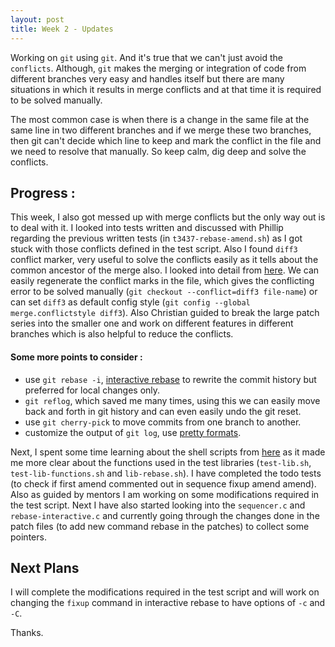 ```yaml
---
layout: post
title: Week 2 - Updates
---
```

Working on `git` using `git`. And it's true that we can't just avoid the `conflicts`. Although, `git` makes the merging or integration of code from different branches very easy and handles itself but there are many situations in which it results in merge conflicts and at that time it is required to be solved manually. 

The most common case is when there is a change in the same file at the same line in  two different branches and if we merge these two branches, then git can't decide which line to keep and mark the conflict in the file and we need to resolve that manually. So keep calm, dig deep and solve the conflicts.

## Progress :
This week, I also got messed up with merge conflicts but the only way out is to deal with it. I looked into tests written and discussed with Phillip regarding the previous written tests (in `t3437-rebase-amend.sh`) as I got stuck with those conflicts defined in the test script. Also I found `diff3` conflict marker, very useful to solve the conflicts easily as it tells about the common ancestor of the merge also. I looked into detail from [here](https://www.git-scm.com/book/en/v2/Git-Tools-Advanced-Merging). We can easily regenerate the conflict marks in the file, which gives the conflicting error to be solved manually (`git checkout --conflict=diff3 file-name`) or can set `diff3` as default config style (`git config --global merge.conflictstyle diff3`). Also Christian guided to break the large patch series into the smaller one and work on different features in different branches which is also helpful to reduce the conflicts.

#### Some more points to consider :
- use `git rebase -i`, [interactive rebase](https://git-scm.com/book/en/v2/Git-Tools-Rewriting-History) to rewrite the commit history but preferred for local changes only.
- `git reflog`, which saved me many times, using this we can easily move back and forth in git history and can even easily undo the git reset.
- use `git cherry-pick` to move commits from one branch to another.
- customize the output of `git log`, use [pretty formats](https://www.git-scm.com/docs/git-log).

Next, I spent some time learning about the shell scripts from [here](https://www.kau.edu.sa/files/830/files/60761_linux.pdf ) as it made me more clear about the functions used in the test libraries (`test-lib.sh`, `test-lib-functions.sh` and `lib-rebase.sh`). I have completed the todo tests (to check if first amend commented out in sequence fixup amend amend). Also as guided by mentors I am working on some modifications required in the test script. Next I have also started looking into the `sequencer.c` and `rebase-interactive.c` and currently going through the changes done in the patch files (to add new command rebase in the patches) to collect some pointers.

## Next Plans
I will complete the modifications required in the test script and will work on changing the `fixup` command in interactive rebase to have options of `-c` and `-C`.  

Thanks.
